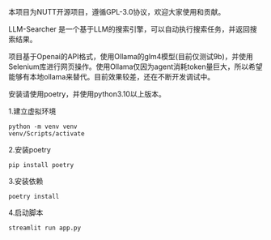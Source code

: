 本项目为NUTT开源项目，遵循GPL-3.0协议，欢迎大家使用和贡献。

LLM-Searcher 是一个基于LLM的搜索引擎，可以自动执行搜索任务，并返回搜索结果。

项目基于Openai的API格式，使用Ollama的glm4模型(目前仅测试9b)，并使用Selenium库进行网页操作。使用Ollama仅因为agent消耗token量巨大，所以希望能够有本地ollama来替代。目前效果较差，还在不断开发调试中。

安装请使用poetry，并使用python3.10以上版本。

1.建立虚拟环境

```
python -m venv venv
venv/Scripts/activate
```

2.安装poetry

```
pip install poetry
```

3.安装依赖

```
poetry install
```

4.启动脚本

```
streamlit run app.py 
```

